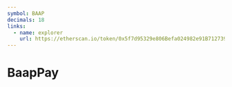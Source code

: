 ```yaml
---
symbol: BAAP
decimals: 18
links:
  - name: explorer
    url: https://etherscan.io/token/0x5f7d95329e806Befa024982e91B7127393737249
---
```


# BaapPay
